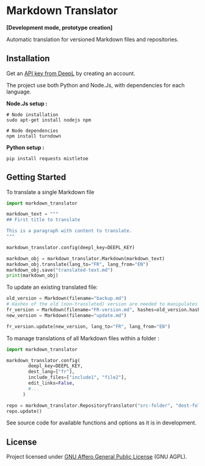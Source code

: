 # Markdown Translator
**[Development mode, prototype creation]**

Automatic translation for versioned Markdown files and repositories.

## Installation

Get an [API key from DeepL](https://support.deepl.com/hc/en-us/articles/360020695820-Authentication-Key) by creating an account.

The project use both Python and Node.Js, with dependencies for each language.

**Node.Js setup :**
```shell
# Node installation
sudo apt-get install nodejs npm

# Node dependencies
npm install turndown
```

**Python setup :**
```shell
pip install requests mistletoe
```

## Getting Started

To translate a single Markdown file
```python
import markdown_translator

markdown_text = """
## First title to translate

This is a paragraph with content to translate.
"""

markdown_translator.config(deepl_key=DEEPL_KEY)

markdown_obj = markdown_translator.Markdown(markdown_text)
markdown_obj.translate(lang_to="FR", lang_from="EN")
markdown_obj.save("translated-text.md")
print(markdown_obj)
```
To update an existing translated file:
```python
old_version = Markdown(filename="backup.md")
# Hashes of the old (non-translated) version are needed to manipulates blocks
fr_version = Markdown(filename="FR-version.md", hashes=old_version.hashes)
new_version = Markdown(filename="update.md")

fr_version.update(new_version, lang_to="FR", lang_from="EN")
```
To manage translations of all Markdown files within a folder :
```python
import markdown_translator

markdown_translator.config(
        deepl_key=DEEPL_KEY,
        dest_lang=["fr"],
        include_files=["include1", "file2"],
        edit_links=False,
        #...
      )

repo = markdown_translator.RepositoryTranslator("src-folder", "dest-folder")
repo.update()
```
See source code for available functions and options as it is in development.
## License

Project licensed under [GNU Affero General Public License](/LICENSE) (GNU AGPL).
